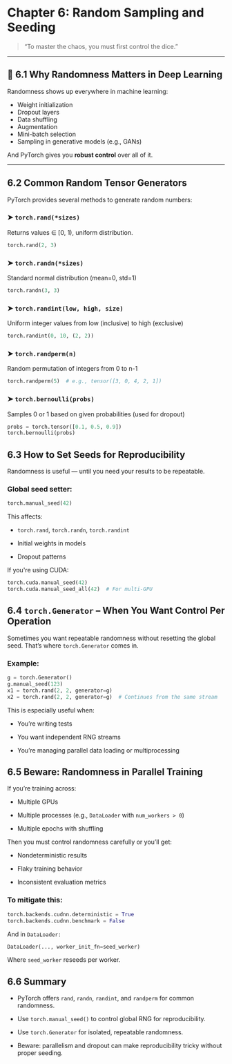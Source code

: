 # Chapter 6: Random Sampling and Seeding

> “To master the chaos, you must first control the dice.”

---

## 🎲 6.1 Why Randomness Matters in Deep Learning

Randomness shows up everywhere in machine learning:

- Weight initialization  
- Dropout layers  
- Data shuffling  
- Augmentation  
- Mini-batch selection  
- Sampling in generative models (e.g., GANs)

And PyTorch gives you **robust control** over all of it.

---

## 6.2 Common Random Tensor Generators

PyTorch provides several methods to generate random numbers:

### ➤ `torch.rand(*sizes)`
Returns values ∈ [0, 1), uniform distribution.

```python
torch.rand(2, 3)
```

### ➤ `torch.randn(*sizes)`
Standard normal distribution (mean=0, std=1)
```python
torch.randn(3, 3)
```

### ➤ `torch.randint(low, high, size)`
Uniform integer values from low (inclusive) to high (exclusive)
```python 
torch.randint(0, 10, (2, 2))
```

### ➤ `torch.randperm(n)`
Random permutation of integers from 0 to n-1
```python
torch.randperm(5)  # e.g., tensor([3, 0, 4, 2, 1])
```

### ➤ `torch.bernoulli(probs)`
Samples 0 or 1 based on given probabilities (used for dropout)
```python
probs = torch.tensor([0.1, 0.5, 0.9])
torch.bernoulli(probs)
```

## 6.3 How to Set Seeds for Reproducibility

Randomness is useful — until you need your results to be repeatable.

### Global seed setter:
```python
torch.manual_seed(42)
```
This affects:

- `torch.rand`, `torch.randn`, `torch.randint`

- Initial weights in models

- Dropout patterns

If you're using CUDA:
```python
torch.cuda.manual_seed(42)
torch.cuda.manual_seed_all(42)  # For multi-GPU
```

## 6.4 `torch.Generator` – When You Want Control Per Operation

Sometimes you want repeatable randomness without resetting the global seed. That’s where `torch.Generator` comes in.

### Example:
```python
g = torch.Generator()
g.manual_seed(123)
x1 = torch.rand(2, 2, generator=g)
x2 = torch.rand(2, 2, generator=g)  # Continues from the same stream
```
This is especially useful when:

- You’re writing tests

- You want independent RNG streams

- You’re managing parallel data loading or multiprocessing

## 6.5 Beware: Randomness in Parallel Training

If you’re training across:

- Multiple GPUs

- Multiple processes (e.g., `DataLoader` with `num_workers > 0`)

- Multiple epochs with shuffling

Then you must control randomness carefully or you’ll get:

- Nondeterministic results

- Flaky training behavior

- Inconsistent evaluation metrics

### To mitigate this:
```python
torch.backends.cudnn.deterministic = True
torch.backends.cudnn.benchmark = False
```
And in `DataLoader:`
```python
DataLoader(..., worker_init_fn=seed_worker)
```
Where `seed_worker` reseeds per worker.

##  6.6 Summary

- PyTorch offers `rand`, `randn`, `randint`, and `randperm` for common randomness.

- Use `torch.manual_seed()` to control global RNG for reproducibility.

- Use `torch.Generator` for isolated, repeatable randomness.

- Beware: parallelism and dropout can make reproducibility tricky without proper seeding.